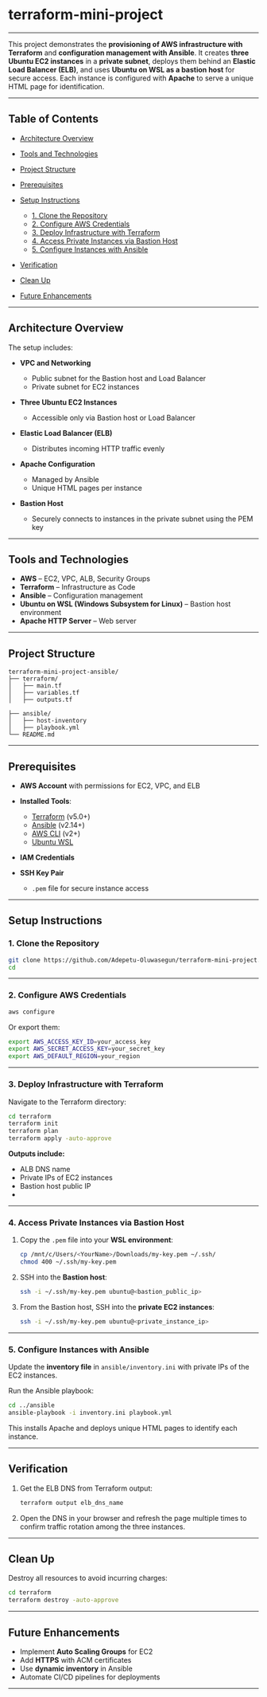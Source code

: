 # terraform-mini-project

---

This project demonstrates the **provisioning of AWS infrastructure with Terraform** and **configuration management with Ansible**.
It creates **three Ubuntu EC2 instances** in a **private subnet**, deploys them behind an **Elastic Load Balancer (ELB)**, and uses **Ubuntu on WSL as a bastion host** for secure access.
Each instance is configured with **Apache** to serve a unique HTML page for identification.

---

## **Table of Contents**

* [Architecture Overview](#architecture-overview)
* [Tools and Technologies](#tools-and-technologies)
* [Project Structure](#project-structure)
* [Prerequisites](#prerequisites)
* [Setup Instructions](#setup-instructions)

  * [1. Clone the Repository](#1-clone-the-repository)
  * [2. Configure AWS Credentials](#2-configure-aws-credentials)
  * [3. Deploy Infrastructure with Terraform](#3-deploy-infrastructure-with-terraform)
  * [4. Access Private Instances via Bastion Host](#4-access-private-instances-via-bastion-host)
  * [5. Configure Instances with Ansible](#5-configure-instances-with-ansible)
* [Verification](#verification)
* [Clean Up](#clean-up)
* [Future Enhancements](#future-enhancements)

---

## **Architecture Overview**

The setup includes:

* **VPC and Networking**

  * Public subnet for the Bastion host and Load Balancer
  * Private subnet for EC2 instances
* **Three Ubuntu EC2 Instances**

  * Accessible only via Bastion host or Load Balancer
* **Elastic Load Balancer (ELB)**

  * Distributes incoming HTTP traffic evenly
* **Apache Configuration**

  * Managed by Ansible
  * Unique HTML pages per instance
* **Bastion Host**

  * Securely connects to instances in the private subnet using the PEM key

---

## **Tools and Technologies**

* **AWS** – EC2, VPC, ALB, Security Groups
* **Terraform** – Infrastructure as Code
* **Ansible** – Configuration management
* **Ubuntu on WSL (Windows Subsystem for Linux)** – Bastion host environment
* **Apache HTTP Server** – Web server

---

## **Project Structure**

```
terraform-mini-project-ansible/
├── terraform/
│   ├── main.tf
│   ├── variables.tf
│   ├── outputs.tf

├── ansible/
│   ├── host-inventory
│   ├── playbook.yml
└── README.md
```

---

## **Prerequisites**

* **AWS Account** with permissions for EC2, VPC, and ELB
* **Installed Tools**:

  * [Terraform](https://developer.hashicorp.com/terraform/downloads) (v5.0+)
  * [Ansible](https://docs.ansible.com/ansible/latest/installation_guide/intro_installation.html) (v2.14+)
  * [AWS CLI](https://aws.amazon.com/cli/) (v2+)
  * [Ubuntu WSL](https://learn.microsoft.com/en-us/windows/wsl/install)
* **IAM Credentials**
* **SSH Key Pair**

  * `.pem` file for secure instance access

---

## **Setup Instructions**

### **1. Clone the Repository**

```bash
git clone https://github.com/Adepetu-Oluwasegun/terraform-mini-project.git
cd 
```

---

### **2. Configure AWS Credentials**

```bash
aws configure
```

Or export them:

```bash
export AWS_ACCESS_KEY_ID=your_access_key
export AWS_SECRET_ACCESS_KEY=your_secret_key
export AWS_DEFAULT_REGION=your_region
```

---

### **3. Deploy Infrastructure with Terraform**

Navigate to the Terraform directory:

```bash
cd terraform
terraform init
terraform plan
terraform apply -auto-approve
```

**Outputs include:**

* ALB DNS name
* Private IPs of EC2 instances
* Bastion host public IP
* 

---

### **4. Access Private Instances via Bastion Host**

1. Copy the `.pem` file into your **WSL environment**:

   ```bash
   cp /mnt/c/Users/<YourName>/Downloads/my-key.pem ~/.ssh/
   chmod 400 ~/.ssh/my-key.pem
   ```

2. SSH into the **Bastion host**:

   ```bash
   ssh -i ~/.ssh/my-key.pem ubuntu@<bastion_public_ip>
   ```

3. From the Bastion host, SSH into the **private EC2 instances**:

   ```bash
   ssh -i ~/.ssh/my-key.pem ubuntu@<private_instance_ip>
   ```

---

### **5. Configure Instances with Ansible**

Update the **inventory file** in `ansible/inventory.ini` with private IPs of the EC2 instances.

Run the Ansible playbook:

```bash
cd ../ansible
ansible-playbook -i inventory.ini playbook.yml
```

This installs Apache and deploys unique HTML pages to identify each instance.

---

## **Verification**

1. Get the ELB DNS from Terraform output:

   ```bash
   terraform output elb_dns_name
   ```

2. Open the DNS in your browser and refresh the page multiple times to confirm traffic rotation among the three instances.

---

## **Clean Up**

Destroy all resources to avoid incurring charges:

```bash
cd terraform
terraform destroy -auto-approve
```

---

## **Future Enhancements**

* Implement **Auto Scaling Groups** for EC2
* Add **HTTPS** with ACM certificates
* Use **dynamic inventory** in Ansible
* Automate CI/CD pipelines for deployments

---


